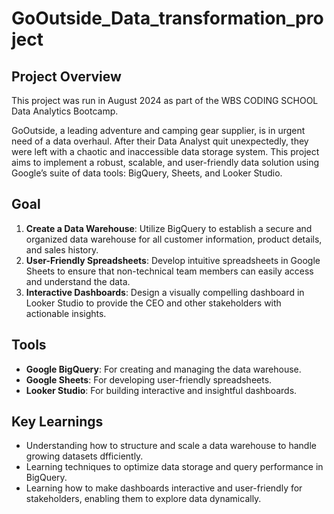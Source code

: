 # GoOutside_Data_transformation_project

## Project Overview
This project was run in August 2024 as part of the WBS CODING SCHOOL Data Analytics Bootcamp.

GoOutside, a leading adventure and camping gear supplier, is in urgent need of a data overhaul. 
After their Data Analyst quit unexpectedly, they were left with a chaotic and inaccessible data storage system. 
This project aims to implement a robust, scalable, and user-friendly data solution using Google’s suite of data tools: BigQuery, Sheets, and Looker Studio.


## Goal
1. **Create a Data Warehouse**: Utilize BigQuery to establish a secure and organized data warehouse for all customer information, product details, and sales history.
2. **User-Friendly Spreadsheets**: Develop intuitive spreadsheets in Google Sheets to ensure that non-technical team members can easily access and understand the data.
3. **Interactive Dashboards**: Design a visually compelling dashboard in Looker Studio to provide the CEO and other stakeholders with actionable insights.

## Tools
- **Google BigQuery**: For creating and managing the data warehouse.
- **Google Sheets**: For developing user-friendly spreadsheets.
- **Looker Studio**: For building interactive and insightful dashboards.

## Key Learnings
- Understanding how to structure and scale a data warehouse to handle growing datasets dfficiently.
- Learning techniques to optimize data storage and query performance in BigQuery.
- Learning how to make dashboards interactive and user-friendly for stakeholders, enabling them to explore data dynamically.

